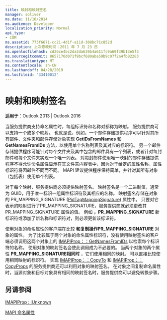 ```yaml
---
title: 映射和映射签名
manager: soliver
ms.date: 11/16/2014
ms.audience: Developer
localization_priority: Normal
api_type:
- COM
ms.assetid: 773f6671-cc21-4d1f-a11d-308bc71c852d
description: 上次修改时间：2011 年 7 月 23 日
ms.openlocfilehash: cd26ce4bc2da3da639b4a611fc9a69f39b13e5f3
ms.sourcegitcommit: 8657170d071f9bcf680aba50b9c07f2a4fb82283
ms.translationtype: MT
ms.contentlocale: zh-CN
ms.lasthandoff: 04/28/2019
ms.locfileid: "33410012"
---
```

# <a name="mappings-and-mapping-signatures"></a>映射和映射签名

  
  
**适用于**：Outlook 2013 | Outlook 2016 
  
当服务提供商支持命名属性时，每组标识符和名称对都称为映射。 服务提供商可以支持一个或多个映射。 也就是说，例如，一个邮件存储提供程序可以针对其所有邮件、文件夹和邮件存储对象实现 **GetIDsFromNames** 和 **GetNamesFromIDs** 方法，以使用单个名称列表及其对应的标识符。 另一个邮件存储提供程序可能针对每个文件夹及其中包含的邮件具有一个列表，或者针对每封邮件和每个文件夹实现一个唯一列表。 对每封邮件使用唯一映射的邮件存储提供程序不得允许命名属性显示在其文件夹内容表中，因为对于给定的属性名称，属性标识符将因邮件不同而不同。 MAPI 建议提供程序保持简单，并针对其所有对象（包括表）使用单个列表。 
  
对于每个映射，服务提供商必须提供映射签名。 映射签名是一个二进制值，通常为 GUID，用于唯一标识一组属性标识符及其相应的名称。 映射签名存储在对象的 PR_MAPPING_SIGNATURE ([PidTagMappingSignature](pidtagmappingsignature-canonical-property.md)) 属性中。  只要对它表示的映射进行了PR_MAPPING_SIGNATURE，服务提供商就必须更改其 PR_MAPPING_SIGNATURE 属性的值。  例如 **，PR_MAPPING_SIGNATURE** 新标识符或添加了新名称和标识符对，则必须更新该标识符。 
  
使用对象的命名属性的客户端在比较 **和复制操作PR_MAPPING_SIGNATURE** 对象的属性。 为了比较属于两个对象的命名属性标识符，没有使用映射签名的客户端必须调用这两个对象上的 [IMAPIProp：：GetNamesFromIDs](imapiprop-getnamesfromids.md) 以检索每个标识符的名称。 使用对象的映射签名会使此调用成为不必要的。 当两个对象的两个属性 **PR_MAPPING_SIGNATURE相同时** ，它们使用相同的映射。 可以直接比较使用相同映射的标识符。 实现 [IMAPIProp：：CopyTo](imapiprop-copyto.md) 和 [IMAPIProp：：CopyProps](imapiprop-copyprops.md) 的服务提供商还可以利用对象的映射签名。 在对象之间复制命名属性时，当源对象和目标对象具有相同的映射签名时，服务提供商可以避免转换步骤。 
  
## <a name="see-also"></a>另请参阅



[IMAPIProp : IUnknown](imapipropiunknown.md)


[MAPI 命名属性](mapi-named-properties.md)

